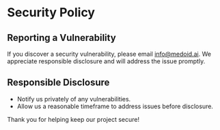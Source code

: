 # Security Policy

## Reporting a Vulnerability

If you discover a security vulnerability, please email [info@medoid.ai](mailto:info@medoid.ai). We appreciate responsible disclosure and will address the issue promptly.

## Responsible Disclosure

- Notify us privately of any vulnerabilities.
- Allow us a reasonable timeframe to address issues before disclosure.

Thank you for helping keep our project secure!
